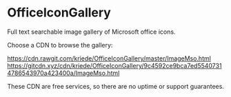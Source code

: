 # OfficeIconGallery

Full text searchable image gallery of Microsoft office icons.

Choose a CDN to browse the gallery:

https://cdn.rawgit.com/kriede/OfficeIconGallery/master/ImageMso.html
https://gitcdn.xyz/cdn/kriede/OfficeIconGallery/9c4592ce9bca7ed55407314786543970a423400a/ImageMso.html

These CDN are free services, so there are no uptime or support guarantees.
